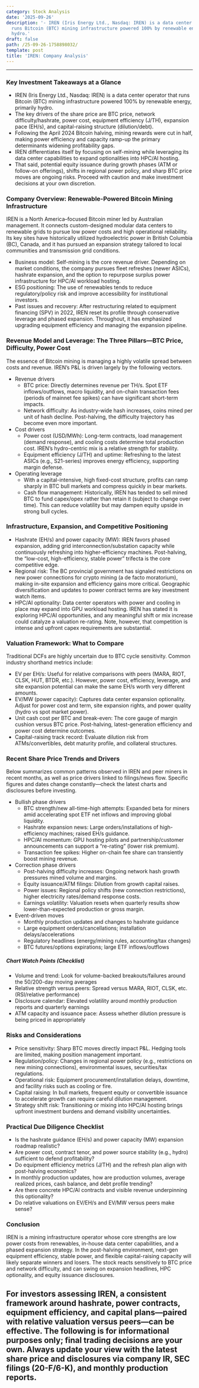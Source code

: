 ```yaml
---
category: Stock Analysis
date: '2025-09-26'
description: '- IREN (Iris Energy Ltd., Nasdaq: IREN) is a data center operator that
  runs Bitcoin (BTC) mining infrastructure powered 100% by renewable energy, primarily
  hydro.'
draft: false
path: /25-09-26-1758898032/
template: post
title: 'IREN: Company Analysis'
---
```


---
### Key Investment Takeaways at a Glance
- IREN (Iris Energy Ltd., Nasdaq: IREN) is a data center operator that runs Bitcoin (BTC) mining infrastructure powered 100% by renewable energy, primarily hydro.
- The key drivers of the share price are BTC price, network difficulty/hashrate, power cost, equipment efficiency (J/TH), expansion pace (EH/s), and capital-raising structure (dilution/debt).
- Following the April 2024 Bitcoin halving, mining rewards were cut in half, making power efficiency and capacity ramp-up the primary determinants widening profitability gaps.
- IREN differentiates itself by focusing on self-mining while leveraging its data center capabilities to expand optionalities into HPC/AI hosting.
- That said, potential equity issuance during growth phases (ATM or follow-on offerings), shifts in regional power policy, and sharp BTC price moves are ongoing risks. Proceed with caution and make investment decisions at your own discretion.

### Company Overview: Renewable-Powered Bitcoin Mining Infrastructure
IREN is a North America–focused Bitcoin miner led by Australian management. It connects custom-designed modular data centers to renewable grids to pursue low power costs and high operational reliability. Its key sites have historically utilized hydroelectric power in British Columbia (BC), Canada, and it has pursued an expansion strategy tailored to local communities and transmission grid conditions.

- Business model: Self-mining is the core revenue driver. Depending on market conditions, the company pursues fleet refreshes (newer ASICs), hashrate expansion, and the option to repurpose surplus power infrastructure for HPC/AI workload hosting.
- ESG positioning: The use of renewables tends to reduce regulatory/policy risk and improve accessibility for institutional investors.
- Past issues and recovery: After restructuring related to equipment financing (SPV) in 2022, IREN reset its profile through conservative leverage and phased expansion. Throughout, it has emphasized upgrading equipment efficiency and managing the expansion pipeline.

### Revenue Model and Leverage: The Three Pillars—BTC Price, Difficulty, Power Cost
The essence of Bitcoin mining is managing a highly volatile spread between costs and revenue. IREN’s P&L is driven largely by the following vectors.

- Revenue drivers
  - BTC price: Directly determines revenue per TH/s. Spot ETF inflows/outflows, macro liquidity, and on-chain transaction fees (periods of mainnet fee spikes) can have significant short-term impacts.
  - Network difficulty: As industry-wide hash increases, coins mined per unit of hash decline. Post-halving, the difficulty trajectory has become even more important.
- Cost drivers
  - Power cost (USD/MWh): Long-term contracts, load management (demand response), and cooling costs determine total production cost. IREN’s hydro-centric mix is a relative strength for stability.
  - Equipment efficiency (J/TH) and uptime: Refreshing to the latest ASICs (e.g., S21-series) improves energy efficiency, supporting margin defense.
- Operating leverage
  - With a capital-intensive, high fixed-cost structure, profits can ramp sharply in BTC bull markets and compress quickly in bear markets.
  - Cash flow management: Historically, IREN has tended to sell mined BTC to fund capex/opex rather than retain it (subject to change over time). This can reduce volatility but may dampen equity upside in strong bull cycles.

### Infrastructure, Expansion, and Competitive Positioning
- Hashrate (EH/s) and power capacity (MW): IREN favors phased expansion, adding grid interconnection/substation capacity while continuously refreshing into higher-efficiency machines. Post-halving, the “low-cost, high-efficiency, stable power” trifecta is the core competitive edge.
- Regional risk: The BC provincial government has signaled restrictions on new power connections for crypto mining (a de facto moratorium), making in-site expansion and efficiency gains more critical. Geographic diversification and updates to power contract terms are key investment watch items.
- HPC/AI optionality: Data center operators with power and cooling in place may expand into GPU workload hosting. IREN has stated it is exploring HPC/AI opportunities, and any meaningful shift or mix increase could catalyze a valuation re-rating. Note, however, that competition is intense and upfront capex requirements are substantial.

### Valuation Framework: What to Compare
Traditional DCFs are highly uncertain due to BTC cycle sensitivity. Common industry shorthand metrics include:

- EV per EH/s: Useful for relative comparisons with peers (MARA, RIOT, CLSK, HUT, BTDR, etc.). However, power cost, efficiency, leverage, and site expansion potential can make the same EH/s worth very different amounts.
- EV/MW (power capacity): Captures data center expansion optionality. Adjust for power cost and term, site expansion rights, and power quality (hydro vs spot market power).
- Unit cash cost per BTC and break-even: The core gauge of margin cushion versus BTC price. Post-halving, latest-generation efficiency and power cost determine outcomes.
- Capital-raising track record: Evaluate dilution risk from ATMs/convertibles, debt maturity profile, and collateral structures.

### Recent Share Price Trends and Drivers
Below summarizes common patterns observed in IREN and peer miners in recent months, as well as price drivers linked to filings/news flow. Specific figures and dates change constantly—check the latest charts and disclosures before investing.

- Bullish phase drivers
  - BTC strength/new all-time-high attempts: Expanded beta for miners amid accelerating spot ETF net inflows and improving global liquidity.
  - Hashrate expansion news: Large orders/installations of high-efficiency machines; raised EH/s guidance.
  - HPC/AI momentum: GPU hosting pilots and partnership/customer announcements can support a “re-rating” (lower risk premium).
  - Transaction fee spikes: Higher on-chain fee share can transiently boost mining revenue.
- Correction phase drivers
  - Post-halving difficulty increases: Ongoing network hash growth pressures mined volume and margins.
  - Equity issuance/ATM filings: Dilution from growth capital raises.
  - Power issues: Regional policy shifts (new connection restrictions), higher electricity rates/demand response costs.
  - Earnings volatility: Valuation resets when quarterly results show lower-than-expected production or gross margin.
- Event-driven moves
  - Monthly production updates and changes to hashrate guidance
  - Large equipment orders/cancellations; installation delays/accelerations
  - Regulatory headlines (energy/mining rules, accounting/tax changes)
  - BTC futures/options expirations; large ETF inflows/outflows

##### Chart Watch Points (Checklist)
- Volume and trend: Look for volume-backed breakouts/failures around the 50/200-day moving averages
- Relative strength versus peers: Spread versus MARA, RIOT, CLSK, etc. (RSI/relative performance)
- Disclosure calendar: Elevated volatility around monthly production reports and quarterly earnings
- ATM capacity and issuance pace: Assess whether dilution pressure is being priced in appropriately

### Risks and Considerations
- Price sensitivity: Sharp BTC moves directly impact P&L. Hedging tools are limited, making position management important.
- Regulation/policy: Changes in regional power policy (e.g., restrictions on new mining connections), environmental issues, securities/tax regulations.
- Operational risk: Equipment procurement/installation delays, downtime, and facility risks such as cooling or fire.
- Capital raising: In bull markets, frequent equity or convertible issuance to accelerate growth can require careful dilution management.
- Strategy shift risk: Transitioning or mixing into HPC/AI hosting brings upfront investment burdens and demand visibility uncertainties.

### Practical Due Diligence Checklist
- Is the hashrate guidance (EH/s) and power capacity (MW) expansion roadmap realistic?
- Are power cost, contract tenor, and power source stability (e.g., hydro) sufficient to defend profitability?
- Do equipment efficiency metrics (J/TH) and the refresh plan align with post-halving economics?
- In monthly production updates, how are production volumes, average realized prices, cash balance, and debt profile trending?
- Are there concrete HPC/AI contracts and visible revenue underpinning this optionality?
- Do relative valuations on EV/EH/s and EV/MW versus peers make sense?

### Conclusion
IREN is a mining infrastructure operator whose core strengths are low power costs from renewables, in-house data center capabilities, and a phased expansion strategy. In the post-halving environment, next-gen equipment efficiency, stable power, and flexible capital-raising capacity will likely separate winners and losers. The stock reacts sensitively to BTC price and network difficulty, and can swing on expansion headlines, HPC optionality, and equity issuance disclosures.

For investors assessing IREN, a consistent framework around hashrate, power contracts, equipment efficiency, and capital plans—paired with relative valuation versus peers—can be effective. The following is for informational purposes only; final trading decisions are your own. Always update your view with the latest share price and disclosures via company IR, SEC filings (20-F/6-K), and monthly production reports.
---